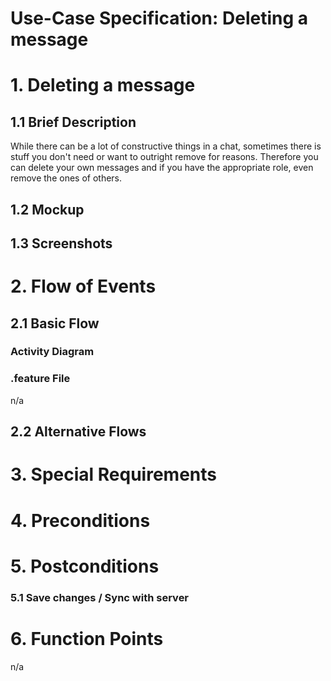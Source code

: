 # Use-Case Specification: Deleting a message

# 1. Deleting a message

## 1.1 Brief Description
While there can be a lot of constructive things in a chat, sometimes there is stuff you don't need or want to outright remove for reasons.
Therefore you can delete your own messages and if you have the appropriate role, even remove the ones of others.

## 1.2 Mockup


## 1.3 Screenshots


# 2. Flow of Events

## 2.1 Basic Flow


### Activity Diagram


### .feature File
n/a

## 2.2 Alternative Flows


# 3. Special Requirements


# 4. Preconditions


# 5. Postconditions


### 5.1 Save changes / Sync with server

# 6. Function Points
n/a
